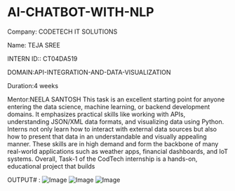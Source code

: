 # AI-CHATBOT-WITH-NLP

Company: CODETECH IT SOLUTIONS

Name: TEJA SREE

INTERN ID:: CT04DA519

DOMAIN:API-INTEGRATION-AND-DATA-VISUALIZATION

Duration:4 weeks

Mentor:NEELA SANTOSH This task is an excellent starting point for anyone entering the data science, machine learning, or backend development domains. It emphasizes practical skills like working with APIs, understanding JSON/XML data formats, and visualizing data using Python. Interns not only learn how to interact with external data sources but also how to present that data in an understandable and visually appealing manner. These skills are in high demand and form the backbone of many real-world applications such as weather apps, financial dashboards, and IoT systems. Overall, Task-1 of the CodTech internship is a hands-on, educational project that builds

OUTPUT# :
![Image](https://github.com/user-attachments/assets/4f94a49c-f174-4992-9fc2-8a297e0c3cef)
![Image](https://github.com/user-attachments/assets/0977e4a1-78a7-4570-a677-47675b0ce1f7)
![Image](https://github.com/user-attachments/assets/71f79527-dbce-43d4-a713-61e6732890bf)
